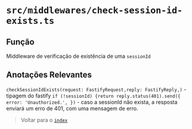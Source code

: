 # `src/middlewares/check-session-id-exists.ts`

## Função

Middleware de verificação de existência de uma `sessionId`

## Anotações Relevantes

`checkSessionIdExists(request: FastifyRequest,reply: FastifyReply,)` - tipagem do fastify
`if (!sessionId) {return reply.status(401).send({ error: 'Unauthorized.', })` - caso a sessionId não exista, a resposta enviará um erro de 401, com uma mensagem de erro.

> Voltar para o [`index`](../../../index.md)
